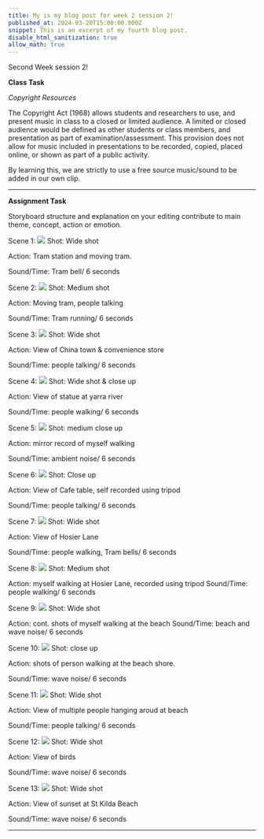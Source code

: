 ```yaml
---
title: My is my blog post for week 2 session 2!
published_at: 2024-03-20T15:00:00.000Z
snippet: This is an excerpt of my fourth blog post.
disable_html_sanitization: true
allow_math: true
---
```


Second Week session 2!

**Class Task**

*Copyright Resources*

The Copyright Act (1968) allows students and researchers to use, and present music in class to a closed or limited audience. A limited or closed audience would be defined as other students or class members, and presentation as part of examination/assessment. This provision does not allow for music included in presentations to be recorded, copied, placed online, or shown as part of a public activity.

By learning this, we are strictly to use a free source music/sound to be added in our own clip.

---

**Assignment Task**

Storyboard structure and explanation on your editing contribute to main theme, concept, action or emotion.

Scene 1:
![](/images/week2s2/Stb_01.jpg)
Shot: Wide shot

Action: Tram station and moving tram.

Sound/Time: Tram bell/ 6 seconds

Scene 2:
![](/images/week2s2/Stb_02.jpg)
Shot: Medium shot

Action: Moving tram, people talking

Sound/Time: Tram running/ 6 seconds

Scene 3:
![](/images/week2s2/Stb_03.jpg)
Shot: Wide shot

Action: View of China town & convenience store

Sound/Time: people talking/ 6 seconds

Scene 4:
![](/images/week2s2/Stb_04.jpg)
Shot: Wide shot & close up

Action: View of statue at yarra river

Sound/Time: people walking/ 6 seconds

Scene 5:
![](/images/week2s2/Stb_05.jpg)
Shot: medium close up

Action: mirror record of myself walking

Sound/Time: ambient noise/ 6 seconds

Scene 6:
![](/images/week2s2/Stb_06.jpg)
Shot: Close up

Action: View of Cafe table, self recorded using tripod

Sound/Time: people talking/ 6 seconds

Scene 7:
![](/images/week2s2/Stb_07.jpg)
Shot: Wide shot

Action: View of Hosier Lane

Sound/Time: people walking, Tram bells/ 6 seconds

Scene 8:
![](/images/week2s2/Stb_08.jpg)
Shot: Medium shot

Action: myself walking at Hosier Lane, recorded using tripod
Sound/Time: people walking/ 6 seconds

Scene 9:
![](/images/week2s2/Stb_09.jpg)
Shot: Wide shot

Action: cont. shots of myself walking at the beach
Sound/Time: beach and wave noise/ 6 seconds

Scene 10:
![](/images/week2s2/Stb_10.jpg)
Shot: close up

Action: shots of person walking at the beach shore.

Sound/Time: wave noise/ 6 seconds

Scene 11:
![](/images/week2s2/Stb_11.jpg)
Shot: Wide shot

Action: View of multiple people hanging aroud at beach

Sound/Time: people talking/ 6 seconds

Scene 12:
![](/images/week2s2/Stb_12.jpg)
Shot: Wide shot

Action: View of birds

Sound/Time: wave noise/ 6 seconds

Scene 13:
![](/images/week2s2/Stb_13.jpg)
Shot: Wide shot

Action: View of sunset at St Kilda Beach

Sound/Time: wave noise/ 6 seconds

---

